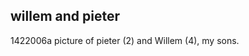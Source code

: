 <article><h2>willem and pieter</h2><time><span class="day">14</span><span class="month">2</span><span class="year">2006</span></time>a picture of pieter (2) and Willem (4), my sons.</article>
